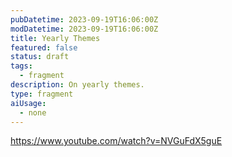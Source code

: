 ```yaml
---
pubDatetime: 2023-09-19T16:06:00Z
modDatetime: 2023-09-19T16:06:00Z
title: Yearly Themes
featured: false
status: draft
tags:
  - fragment
description: On yearly themes.
type: fragment
aiUsage:
  - none
---
```


https://www.youtube.com/watch?v=NVGuFdX5guE

